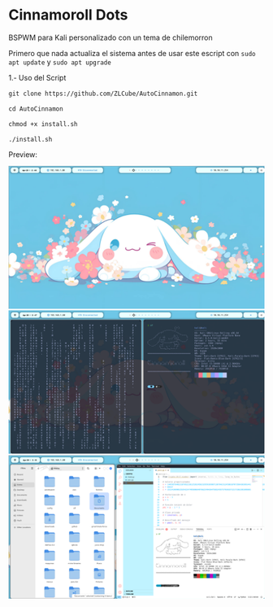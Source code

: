 # Cinnamoroll Dots

BSPWM para Kali personalizado con un tema de chilemorron 

Primero que nada actualiza el sistema antes de usar este escript con ```sudo apt update``` y ```sudo apt upgrade```

1.- Uso del Script 

```
git clone https://github.com/ZLCube/AutoCinnamon.git
```

```
cd AutoCinnamon
```

```
chmod +x install.sh
```

```
./install.sh
```

Preview: 

![1](https://github.com/ZLCube/ChilemorronDots/blob/main/preview/1.png)
![2](https://github.com/ZLCube/ChilemorronDots/blob/main/preview/2.png)
![3](https://github.com/ZLCube/ChilemorronDots/blob/main/preview/3.png)




